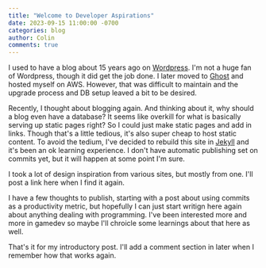 ```yaml
---
title: "Welcome to Developer Aspirations"
date: 2023-09-15 11:00:00 -0700
categories: blog
author: Colin
comments: true
---
```

I used to have a blog about 15 years ago on [Wordpress](http://developeraspirations.wordpress.com). I'm not a huge fan of Wordpress, though it did get the job done. I later moved to [Ghost](https://ghost.org/) and hosted myself on AWS. However, that was difficult to maintain and the upgrade process and DB setup leaved a bit to be desired.

Recently, I thought about blogging again. And thinking about it, why should a blog even have a database? It seems like overkill for what is basically serving up static pages right? So I could just make static pages and add in links. Though that's a little tedious, it's also super cheap to host static content. To avoid the tedium, I've decided to rebuild this site in [Jekyll](https://jekyllrb.com/) and it's been an ok learning experience. I don't have automatic publishing set on commits yet, but it will happen at some point I'm sure.

I took a lot of design inspiration from various sites, but mostly from one. I'll post a link here when I find it again.

I have a few thoughts to publish, starting with a post about using commits as a productivity metric, but hopefully I can just start writign here again about anything dealing with programming. I've been interested more and more in gamedev so maybe I'll chroicle some learnings about that here as well.

That's it for my introductory post. I'll add a comment section in later when I remember how that works again.